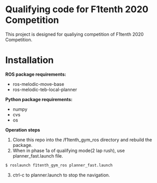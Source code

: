 # Qualifying code for F1tenth 2020 Competition

This project is designed for qualiying competition of F1tenth 2020 Competition.

# Installation
**ROS package requirements:**
- ros-melodic-move-base
- ros-melodic-teb-local-planner

**Python package requirements:**
- numpy
- cvs
- os

**Operation steps**
1. Clone this repo into the /f1tenth_gym_ros directory and rebuild the package.
2. When in phase 1a of qualifying mode(2 lap rush), use planner_fast.launch file.
```bash
$ roslaunch f1tenth_gym_ros planner_fast.launch
```
3. ctrl-c to planner.launch to stop the navigation.
